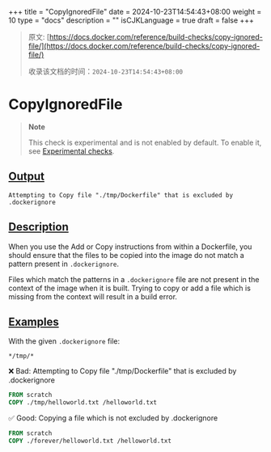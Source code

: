 +++
title = "CopyIgnoredFile"
date = 2024-10-23T14:54:43+08:00
weight = 10
type = "docs"
description = ""
isCJKLanguage = true
draft = false
+++

> 原文: [https://docs.docker.com/reference/build-checks/copy-ignored-file/](https://docs.docker.com/reference/build-checks/copy-ignored-file/)
>
> 收录该文档的时间：`2024-10-23T14:54:43+08:00`

# CopyIgnoredFile

> **Note**
>
> This check is experimental and is not enabled by default. To enable it, see [Experimental checks](https://docs.docker.com/go/build-checks-experimental/).

## [Output](https://docs.docker.com/reference/build-checks/copy-ignored-file/#output)



```text
Attempting to Copy file "./tmp/Dockerfile" that is excluded by .dockerignore
```

## [Description](https://docs.docker.com/reference/build-checks/copy-ignored-file/#description)

When you use the Add or Copy instructions from within a Dockerfile, you should ensure that the files to be copied into the image do not match a pattern present in `.dockerignore`.

Files which match the patterns in a `.dockerignore` file are not present in the context of the image when it is built. Trying to copy or add a file which is missing from the context will result in a build error.

## [Examples](https://docs.docker.com/reference/build-checks/copy-ignored-file/#examples)

With the given `.dockerignore` file:



```text
*/tmp/*
```

❌ Bad: Attempting to Copy file "./tmp/Dockerfile" that is excluded by .dockerignore



```dockerfile
FROM scratch
COPY ./tmp/helloworld.txt /helloworld.txt
```

✅ Good: Copying a file which is not excluded by .dockerignore



```dockerfile
FROM scratch
COPY ./forever/helloworld.txt /helloworld.txt
```
